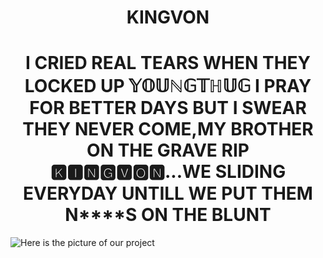 <h1 align="center">KINGVON</h1>

<h1 align="center">I CRIED REAL TEARS WHEN THEY LOCKED UP 𝕐𝕆𝕌ℕ𝔾𝕋ℍ𝕌𝔾 I PRAY FOR BETTER DAYS BUT I SWEAR THEY NEVER COME,MY BROTHER ON THE GRAVE RIP 🅺🅸🅽🅶🆅🅾🅽...WE SLIDING EVERYDAY UNTILL WE PUT THEM N****S ON THE BLUNT</h1>

![Here is the picture of our project](!https://imgur.com/a/jufdfZl)


